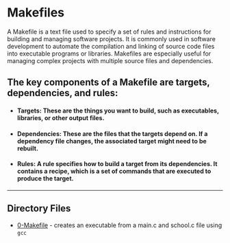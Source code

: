 # Makefiles

A Makefile is a text file used to specify a set of rules and instructions for building and managing software projects. It is commonly used in software development to automate the compilation and linking of source code files into executable programs or libraries. Makefiles are especially useful for managing complex projects with multiple source files and dependencies.

## The key components of a Makefile are targets, dependencies, and rules:

* #### Targets: These are the things you want to build, such as executables, libraries, or other output files.

* #### Dependencies: These are the files that the targets depend on. If a dependency file changes, the associated target might need to be rebuilt.

* #### Rules: A rule specifies how to build a target from its dependencies. It contains a recipe, which is a set of commands that are executed to produce the target.

<hr>

## Directory Files

* [0-Makefile](0-Makefile) - creates an executable from a main.c and school.c file using `gcc`
